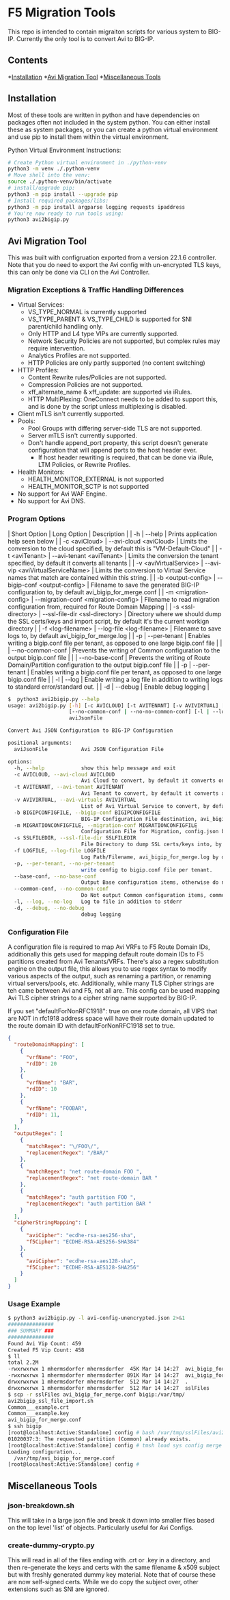 # F5 Migration Tools

This repo is intended to contain migraiton scripts for various system to BIG-IP.  Currently the only tool is to convert Avi to BIG-IP.

## Contents

*[Installation](#installation)
*[Avi Migration Tool](#avi-migration-tool)
*[Miscellaneous Tools](#miscellaneous-tools)

## Installation

Most of these tools are written in python and have dependencies on packages often not included in the system python.  You can either install these as system packages, or you can create a python virtual environment and use pip to install them within the virtual environment.

Python Virtual Environment Instructions:

```bash
# Create Python virtual environment in ./python-venv
python3 -m venv ./.python-venv
# Move shell into the venv:
source ./.python-venv/bin/activate
# install/upgrade pip:
python3 -m pip install --upgrade pip
# Install required packages/libs:
python3 -m pip install argparse logging requests ipaddress
# You're now ready to run tools using:
python3 avi2bigip.py
```

## Avi Migration Tool

This was built with configruation exported from a version 22.1.6 controller.  Note that you do need to export the Avi config with un-encrypted TLS keys, this can only be done via CLI on the Avi Controller.

### Migration Exceptions & Traffic Handling Differences

* Virtual Services:
  * VS_TYPE_NORMAL is currently supported
  * VS_TYPE_PARENT & VS_TYPE_CHILD is supported for SNI parent/child handling only.
  * Only HTTP and L4 type VIPs are currently supported.
  * Network Security Policies are not supported, but complex rules may require intervention.
  * Analytics Profiles are not supported.
  * HTTP Policies are only partly supported (no content switching)
* HTTP Profiles:
  * Content Rewrite rules/Policies are not supported.
  * Compression Policies are not supported.
  * xff_alternate_name & xff_update: are supported via iRules.
  * HTTP MultiPlexing: OneConnect needs to be added to support this, and is done by the script unless multiplexing is disabled.
* Client mTLS isn't currently supported.
* Pools:
  * Pool Groups with differing server-side TLS are not supported.
  * Server mTLS isn't currently supported.
  * Don't handle append_port property, this script doesn't generate configuration that will append ports to the host header ever.
    * If host header rewriting is required, that can be done via iRule, LTM Policies, or Rewrite Profiles.
* Health Monitors:
  * HEALTH_MONITOR_EXTERNAL is not supported
  * HEALTH_MONITOR_SCTP is not supported
* No support for Avi WAF Engine.
* No support for Avi DNS.

### Program Options

| Short Option | Long Option | Description |
| -h | --help | Prints application help seen below |
| -c \<aviCloud> | --avi-cloud \<aviCloud> | Limits the conversion to the cloud specified, by default this is "VM-Default-Cloud" |
| -t \<aviTenant> | --avi-tenant \<aviTenant> | Limits the conversion the tenant specified, by default it converts all tenants |
| -v \<aviVirtualService> | --avi-vip \<aviVirtualServiceName> | Limits the conversion to Virtual Service names that match are contained within this string. |
| -b \<output-config> | --bigip-conf \<output-config> | Filename to save the generated BIG-IP configuration to, by default avi_bigip_for_merge.conf |
| -m \<migration-config> | --migration-conf \<migration-config> | Filename to read migration configuration from, required for Route Domain Mapping |
| -s \<ssl-directory> | --ssl-file-dir \<ssl-directory> | Directory where we should dump the SSL certs/keys and import script, by default it's the current workign directory |
| -f \<log-filename> | --log-file \<log-filename> | Filename to save logs to, by default avi_bigip_for_merge.log |
| -p | --per-tenant | Enables writing a bigip.conf file per tenant, as opposed to one large bigip.conf file |
|  | --no-common-conf | Prevents the writing of Common configuration to the output bigip.conf file |
|  | --no-base-conf   | Prevents the writing of Route Domain/Partition configuration to the output bigip.conf file |
| -p | --per-tenant | Enables writing a bigip.conf file per tenant, as opposed to one large bigip.conf file |
| -l | --log | Enable writing a log file in addition to writing logs to standard error/standard out. |
| -d | --debug | Enable debug logging |

```bash
$  python3 avi2bigip.py --help
usage: avi2bigip.py [-h] [-c AVICLOUD] [-t AVITENANT] [-v AVIVIRTUAL] [-b BIGIPCONFIGFILE] [-m MIGRATIONCONFIGFILE] [-s SSLFILEDIR] [-f LOGFILE] [-p | --per-tenant | --no-per-tenant] [--base-conf | --no-base-conf]
                    [--no-common-conf | --no-no-common-conf] [-l | --log | --no-log] [-d | --debug | --no-debug]
                    aviJsonFile

Convert Avi JSON Configuration to BIG-IP Configuration

positional arguments:
  aviJsonFile           Avi JSON Configuration File

options:
  -h, --help            show this help message and exit
  -c AVICLOUD, --avi-cloud AVICLOUD
                        Avi Cloud to convert, by default it converts only the VM-Default-Cloud
  -t AVITENANT, --avi-tenant AVITENANT
                        Avi Tenant to convert, by default it converts all tenants
  -v AVIVIRTUAL, --avi-virtuals AVIVIRTUAL
                        List of Avi Virtual Service to convert, by default it converts all Virtual Services
  -b BIGIPCONFIGFILE, --bigip-conf BIGIPCONFIGFILE
                        BIG-IP Configuration File destination, avi_bigip_for_merge.conf by default
  -m MIGRATIONCONFIGFILE, --migration-conf MIGRATIONCONFIGFILE
                        Configuration File for Migration, config.json by default
  -s SSLFILEDIR, --ssl-file-dir SSLFILEDIR
                        File Directory to dump SSL certs/keys into, by default it uses the current directory.
  -f LOGFILE, --log-file LOGFILE
                        Log Path/Filename, avi_bigip_for_merge.log by default
  -p, --per-tenant, --no-per-tenant
                        write config to bigip.conf file per tenant.
  --base-conf, --no-base-conf
                        Output Base configuration items, otherwise do not output route domain and partition configs
  --common-conf, --no-common-conf
                        Do Not output Common configuration items, common elements are added to the config file
  -l, --log, --no-log   Log to file in addition to stderr
  -d, --debug, --no-debug
                        debug logging
```

### Configuration File

A configuration file is required to map Avi VRFs to F5 Route Domain IDs, additionally this gets used for mapping default route domain IDs to F5 partitions created from Avi Tenants/VRFs.  There's also a regex substitution engine on the output file, this allows you to use regex syntax to modify various aspects of the output, such as renaming a partition, or renaming virtual servers/pools, etc.  Additionally, while many TLS Cipher strings are teh came between Avi and F5, not all are.  This config can be used mapping Avi TLS cipher strings to a cipher string name supported by BIG-IP.

If you set "defaultForNonRFC1918": true on one route domain, all VIPS that are NOT in rfc1918 address space will have their route domain updated to the route domain ID with defaultForNonRFC1918 set to true.

```json
{
  "routeDomainMapping": [
    {
      "vrfName": "FOO",
      "rdID": 20
    },
    {
      "vrfName": "BAR",
      "rdID": 10
    },
    {
      "vrfName": "FOOBAR",
      "rdID": 11,
    }
  ],
  "outputRegex": [
    {
      "matchRegex": "\/FOO\/",
      "replacementRegex": "/BAR/"
    },
    {
      "matchRegex": "net route-domain FOO ",
      "replacementRegex": "net route-domain BAR "
    },
    {
      "matchRegex": "auth partition FOO ",
      "replacementRegex": "auth partition BAR "
    }
  ],
  "cipherStringMapping": [
    {
      "aviCipher": "ecdhe-rsa-aes256-sha",
      "f5Cipher": "ECDHE-RSA-AES256-SHA384"
    },
    {
      "aviCipher": "ecdhe-rsa-aes128-sha",
      "f5Cipher": "ECDHE-RSA-AES128-SHA256"
    }
  ]
}
```

### Usage Example

```bash
$ python3 avi2bigip.py -l avi-config-unencrypted.json 2>&1
###############
### SUMMARY ###
###############
Found Avi Vip Count: 459
Created F5 Vip Count: 458
$ ll
total 2.2M
-rwxrwxrwx 1 mhermsdorfer mhermsdorfer  45K Mar 14 14:27  avi_bigip_for_merge.log
-rwxrwxrwx 1 mhermsdorfer mhermsdorfer 891K Mar 14 14:27  avi_bigip_for_merge.conf
drwxrwxrwx 1 mhermsdorfer mhermsdorfer  512 Mar 14 14:27  .
drwxrwxrwx 1 mhermsdorfer mhermsdorfer  512 Mar 14 14:27  sslFiles
$ scp -r sslFiles avi_bigip_for_merge.conf bigip:/var/tmp/
avi2bigip_ssl_file_import.sh                                                                    100%   11KB 110.9KB/s   00:00
Common___example.crt                                                                            100% 2844    22.0KB/s   00:00
Common___example.key                                                                            100% 1704    14.5KB/s   00:00  
avi_bigip_for_merge.conf                                                                        100%  890KB   1.1MB/s   00:00   
$ ssh bigip
[root@localhost:Active:Standalone] config # bash /var/tmp/sslFiles/avi2bigip_ssl_file_import.sh
01020037:3: The requested partition (Common) already exists.
[root@localhost:Active:Standalone] config # tmsh load sys config merge file /var/tmp/avi_bigip_for_merge.conf
Loading configuration...
  /var/tmp/avi_bigip_for_merge.conf
[root@localhost:Active:Standalone] config #
```

## Miscellaneous Tools

### json-breakdown.sh

This will take in a large json file and break it down into smaller files based on the top level 'list' of objects.  Particularly useful for Avi Configs.

### create-dummy-crypto.py

This will read in all of the files ending with .crt or .key in a directory, and then re-generate the keys and certs with the same filename & x509 subject but with freshly generated dummy key material.  Note that of course these are now self-signed certs.  While we do copy the subject over, other extensions such as SNI are ignored.
